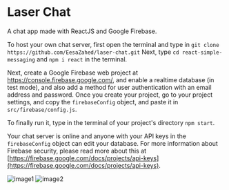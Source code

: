# Laser Chat

A chat app made with ReactJS and Google Firebase.

To host your own chat server, first open the terminal and type in `git clone https://github.com/EesaZahed/laser-chat.git` Next, type `cd react-simple-messaging` and `npm i react` in the terminal.

Next, create a Google Firebase web project at https://console.firebase.google.com/, and enable a realtime database (in test mode), and also add a method for user authentication with an email address and password. Once you create your project, go to your project settings, and copy the `firebaseConfig` object, and paste it in `src/firebase/config.js`.

To finally run it, type in the terminal of your project's directory `npm start`.

Your chat server is online and anyone with your API keys in the `firebaseConfig` object can edit your database. For more information about Firebase security, please read more about this at [https://firebase.google.com/docs/projects/api-keys](https://firebase.google.com/docs/projects/api-keys).

![image1](https://user-images.githubusercontent.com/97064249/158486167-e7c845c2-3807-4141-ada4-aefbfcd69757.png)
![image2](https://user-images.githubusercontent.com/97064249/158486163-61898c94-eb2e-4660-b017-3c16713857ba.png)

